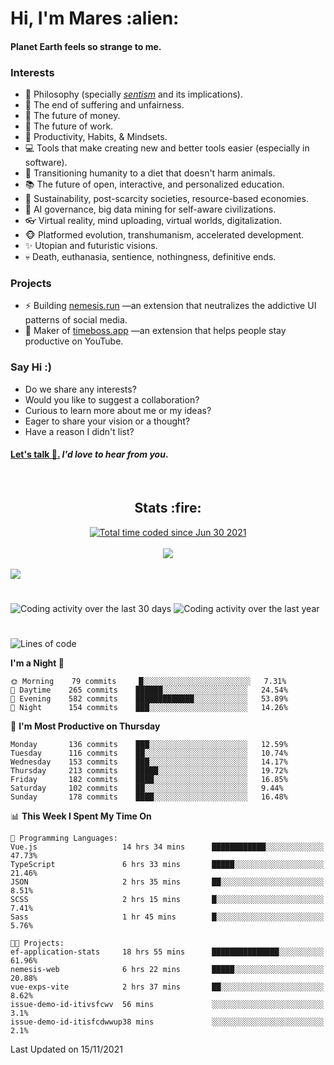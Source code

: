 <h1>Hi, I'm Mares :alien:</h1>

#### Planet Earth feels so strange to me.

### **Interests**

- 🌊 Philosophy (specially [_sentism_][sentismmedium] and its implications).
- 🎯 The end of suffering and unfairness.
- 💸 The future of money.
- 💼 The future of work.
- 🧠 Productivity, Habits, & Mindsets.
- 💻 Tools that make creating new and better tools easier (especially in software).
- 🥗 Transitioning humanity to a diet that doesn't harm animals.
- 📚 The future of open, interactive, and personalized education.
- 🌱 Sustainability, post-scarcity societies, resource-based economies.
- 🤖 AI governance, big data mining for self-aware civilizations.
- 👓 Virtual reality, mind uploading, virtual worlds, digitalization.
- 🐵 Platformed evolution, transhumanism, accelerated development.
- ✨ Utopian and futuristic visions.
- 💀 Death, euthanasia, sentience, nothingness, definitive ends.


### **Projects**

- ⚡ Building [nemesis.run](https://nemesis.run) —an extension that neutralizes the addictive UI patterns of social media.
- 💎 Maker of [timeboss.app](https://timeboss.app) —an extension that helps people stay productive on YouTube.


### **Say Hi :)**

- Do we share any interests?
- Would you like to suggest a collaboration?
- Curious to learn more about me or my ideas?
- Eager to share your vision or a thought?
- Have a reason I didn't list?

#### [Let's talk :wave:.](mailto:mareszhar@gmail.com) _I'd love to hear from you_.

[sentismmedium]: https://medium.com/@mareszhar/born-a-prisoner-a-reflection-about-life-its-struggles-and-a-plan-to-escape-d8566ce9b026

<br>

<h2 align="center">Stats :fire:</h2>

<div align="center">
  <a href="https://wakatime.com/@cfdc0e0d-4860-4b62-9ff0-cb659185525e">
    <img src="https://wakatime.com/badge/user/cfdc0e0d-4860-4b62-9ff0-cb659185525e.svg" alt="Total time coded since Jun 30 2021" />
  </a>
</div>

<br>

<div align="center">
  <img src="https://github-readme-streak-stats.herokuapp.com?user=mareszhar&theme=black-ice&hide_border=true&stroke=FFFFFF15&ring=DF8FFE&fire=DF8FFE&currStreakLabel=DF8FFE&background=1A232A&currStreakNum=86FFAB">
</div>

<!-- Add or remove this: &dates=B1AAB3FF at the end of the streak stats URL if they get bugged and aren't updating -->

<br>

<img src="https://activity-graph.herokuapp.com/graph?username=mareszhar&theme=nord&bg_color=00000000&color=979797&line=DF8FFE&point=00000000&area=true&hide_border=true">

<br>

<h1></h1>

<img src="https://wakatime.com/share/@mares/5df0ff02-9c79-41b4-b540-51dc9c65a57b.svg" alt="Coding activity over the last 30 days" />
<img src="https://wakatime.com/share/@mares/ea89ba71-f374-40af-930c-e0655909fe37.svg" alt="Coding activity over the last year" />

<h1></h1>

<!--START_SECTION:waka-->
![Lines of code](https://img.shields.io/badge/From%20Hello%20World%20I%27ve%20Written-168512%20lines%20of%20code-blue)

**I'm a Night 🦉** 

```text
🌞 Morning    79 commits     █░░░░░░░░░░░░░░░░░░░░░░░░   7.31% 
🌆 Daytime    265 commits    ██████░░░░░░░░░░░░░░░░░░░   24.54% 
🌃 Evening    582 commits    █████████████░░░░░░░░░░░░   53.89% 
🌙 Night      154 commits    ███░░░░░░░░░░░░░░░░░░░░░░   14.26%

```
📅 **I'm Most Productive on Thursday** 

```text
Monday       136 commits    ███░░░░░░░░░░░░░░░░░░░░░░   12.59% 
Tuesday      116 commits    ██░░░░░░░░░░░░░░░░░░░░░░░   10.74% 
Wednesday    153 commits    ███░░░░░░░░░░░░░░░░░░░░░░   14.17% 
Thursday     213 commits    █████░░░░░░░░░░░░░░░░░░░░   19.72% 
Friday       182 commits    ████░░░░░░░░░░░░░░░░░░░░░   16.85% 
Saturday     102 commits    ██░░░░░░░░░░░░░░░░░░░░░░░   9.44% 
Sunday       178 commits    ████░░░░░░░░░░░░░░░░░░░░░   16.48%

```


📊 **This Week I Spent My Time On** 

```text
💬 Programming Languages: 
Vue.js                   14 hrs 34 mins      ████████████░░░░░░░░░░░░░   47.73% 
TypeScript               6 hrs 33 mins       █████░░░░░░░░░░░░░░░░░░░░   21.46% 
JSON                     2 hrs 35 mins       ██░░░░░░░░░░░░░░░░░░░░░░░   8.51% 
SCSS                     2 hrs 15 mins       █░░░░░░░░░░░░░░░░░░░░░░░░   7.41% 
Sass                     1 hr 45 mins        █░░░░░░░░░░░░░░░░░░░░░░░░   5.76%

🐱‍💻 Projects: 
ef-application-stats     18 hrs 55 mins      ███████████████░░░░░░░░░░   61.96% 
nemesis-web              6 hrs 22 mins       █████░░░░░░░░░░░░░░░░░░░░   20.88% 
vue-exps-vite            2 hrs 37 mins       ██░░░░░░░░░░░░░░░░░░░░░░░   8.62% 
issue-demo-id-itivsfcwv  56 mins             ░░░░░░░░░░░░░░░░░░░░░░░░░   3.1% 
issue-demo-id-itisfcdwwup38 mins             ░░░░░░░░░░░░░░░░░░░░░░░░░   2.1%

```


 Last Updated on 15/11/2021
<!--END_SECTION:waka-->
